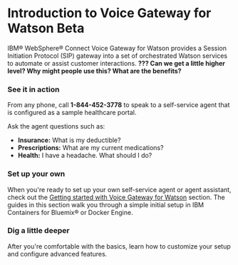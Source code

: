# Introduction to Voice Gateway for Watson Beta

IBM&reg; WebSphere&reg; Connect Voice Gateway for Watson provides a Session Initiation Protocol (SIP) gateway into a set of orchestrated Watson services to automate or assist customer interactions.
**??? Can we get a little higher level? Why might people use this? What are the benefits?**

### See it in action

From any phone, call **1-844-452-3778** to speak to a self-service agent that is configured as a sample healthcare portal.

Ask the agent questions such as:
* **Insurance:** What is my deductible?
* **Prescriptions:** What are my current medications?
* **Health:** I have a headache. What should I do?

### Set up your own

When you're ready to set up your own self-service agent or agent assistant, check out the [Getting started with Voice Gateway for Watson](gettingstarted.md) section. The guides in this section walk you through a simple initial setup in IBM Containers for Bluemix&reg; or Docker Engine.

### Dig a little deeper

After you're comfortable with the basics, learn how to customize your setup and configure advanced features.
